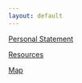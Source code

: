 ```yaml
---
layout: default
---
```


[Personal Statement](./personal-statement.html)

[Resources](./resources.html)

[Map](./map.html)

